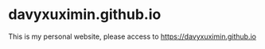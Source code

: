 # davyxuximin.github.io

This is my personal website, please access to https://davyxuximin.github.io